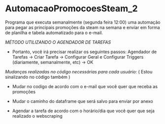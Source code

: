 # AutomacaoPromocoesSteam_2
Programa que executa semanalmente (segunda feira 12:00) uma automação para pegar as principais promoções da steam na semana e enviar em forma de planilha e tabela automatizado para o e-mail.

*MÉTODO UTILIZANDO O AGENDADOR DE TAREFAS*
- Portanto, você irá precisar realizar os seguintes passos:
Agendador de Tarefas -> Criar Tarefa -> Configurar Geral e Configurar Triggers (diariamente, semanalmente, etc) -> OK

 *Mudanças realizadas no código necessárias para cada usuário:* ( Estou sinalizando no código também )

- Mudar no codigo de acordo com o e-mail que você quer que receba as promoções

- Mudar o caminho do dataframe que será salvo para enviar por anexo

- Agendar a tarefa de acordo com o horário/dia que você quer que seja realizado o webscraping
